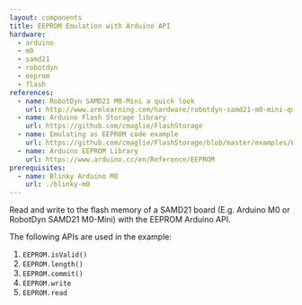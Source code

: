 ```yaml
---
layout: components
title: EEPROM Emulation with Arduino API
hardware:
  - arduino
  - m0
  - samd21
  - robotdyn
  - eeprom
  - flash
references:
  - name: RobotDyn SAMD21 M0-Mini a quick look
    url: http://www.armlearning.com/hardware/robotdyn-samd21-m0-mini-quick-look.php
  - name: Arduino Flash Storage library
    url: https://github.com/cmaglie/FlashStorage
  - name: Emulating as EEPROM code example
    url: https://github.com/cmaglie/FlashStorage/blob/master/examples/EmulateEEPROM/EmulateEEPROM.ino
  - name: Arduino EEPROM Library
    url: https://www.arduino.cc/en/Reference/EEPROM
prerequisites:
  - name: Blinky Arduino M0
    url: ./blinky-m0
---
```


Read and write to the flash memory of a SAMD21 board (E.g. Arduino M0 or RobotDyn SAMD21 M0-Mini) with the EEPROM Arduino API.

The following APIs are used in the example:

1. `EEPROM.isValid()`
1. `EEPROM.length()`
1. `EEPROM.commit()`
1. `EEPROM.write`
1. `EEPROM.read`
